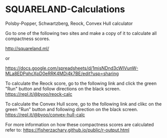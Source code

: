 # SQUARELAND-Calculations
Polsby-Popper, Schwartzberg, Reock, Convex Hull calculator

Go to one of the following two sites and make a copy of it to calculate all compactness scores.

http://squareland.ml/

or

https://docs.google.com/spreadsheets/d/1misNDnd3cWIVunW-MLa8EDPqhcXpD0eRRK4MDi4k7BE/edit?usp=sharing


To calculate the Reock score, go to the following link and click the green "Run" button and follow directions on the black screen.
https://repl.it/@byoo/reock-calc

To calculate the Convex Hull score, go to the following link and clikc on the green "Run" button and following direction on the black screen.
https://repl.it/@byoo/convex-hull-calc

For more information on how these compactness scores are calculated refer to:
https://fisherzachary.github.io/public/r-output.html
